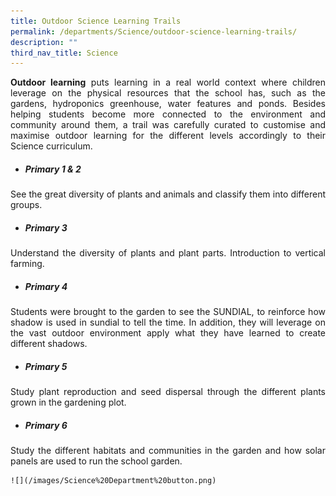 ```yaml
---
title: Outdoor Science Learning Trails
permalink: /departments/Science/outdoor-science-learning-trails/
description: ""
third_nav_title: Science
---
```

<p style="text-align:justify"><b>Outdoor learning</b> puts learning in a real world context where children leverage on the physical resources that the school has, such as the gardens, hydroponics greenhouse, water features and ponds. Besides helping students become more connected to the environment and community around them, a trail was carefully curated to customise and maximise outdoor learning for the different levels accordingly to their Science curriculum. 
 

*   ##### Primary 1 & 2

<p style="text-align:justify">See the great diversity of plants and animals and classify them into different groups.  
 

*  ##### Primary 3

<p style="text-align:justify">Understand the diversity of plants and plant parts. Introduction to vertical farming.  
  

 

*   ##### Primary 4

<p style="text-align:justify">Students were brought to the garden to see the SUNDIAL, to reinforce how shadow is used in sundial to tell the time. In addition, they will leverage on the vast outdoor environment apply what they have learned to create different shadows.  
  
 

*   ##### Primary 5

<p style="text-align:justify">Study plant reproduction and seed dispersal through the different plants grown in the gardening plot.  
  
 

*  ##### Primary 6

<p style="text-align:justify">Study the different habitats and communities in the garden and how solar panels are used to run the school garden.
	
	![](/images/Science%20Department%20button.png)